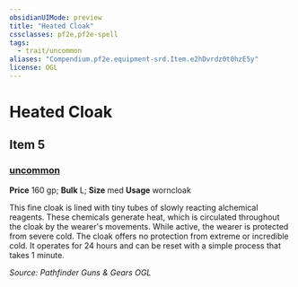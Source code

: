 ```yaml
---
obsidianUIMode: preview
title: "Heated Cloak"
cssclasses: pf2e,pf2e-spell
tags:
  - trait/uncommon
aliases: "Compendium.pf2e.equipment-srd.Item.e2hDvrdz0t0hzE5y"
license: OGL
---
```

# Heated Cloak
## Item 5
### [uncommon](uncommon "Uncommon Rarity Trait")


**Price** 160 gp; 
**Bulk** L; **Size** med
**Usage** worncloak

This fine cloak is lined with tiny tubes of slowly reacting alchemical reagents. These chemicals generate heat, which is circulated throughout the cloak by the wearer's movements. While active, the wearer is protected from severe cold. The cloak offers no protection from extreme or incredible cold. It operates for 24 hours and can be reset with a simple process that takes 1 minute.

*Source: Pathfinder Guns & Gears*
*OGL*